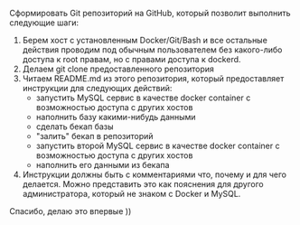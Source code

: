 Сформировать Git репозиторий на GitHub, который позволит выполнить следующие шаги:
1. Берем хост с установленным Docker/Git/Bash и все остальные действия проводим под обычным пользователем без какого-либо доступа к root правам, но с правами доступа к dockerd.
2. Делаем git clone предоставленного репозитория
3. Читаем README.md из этого репозитория, который предоставляет инструкции для следующих действий:
    - запустить MySQL сервис в качестве docker container с возможностью доступа с других хостов
    - наполнить базу какими-нибудь данными
    - сделать бекап базы
    - "залить" бекап в репозиторий
    - запустить второй MySQL сервис в качестве docker container с возможностью доступа с других хостов
    - наполнить его данными из бекапа
4. Инструкции должны быть с комментариями что, почему и для чего делается. Можно представить это как пояснения для другого администратора, который не знаком с Docker и MySQL.

Спасибо, делаю это впервые ))

